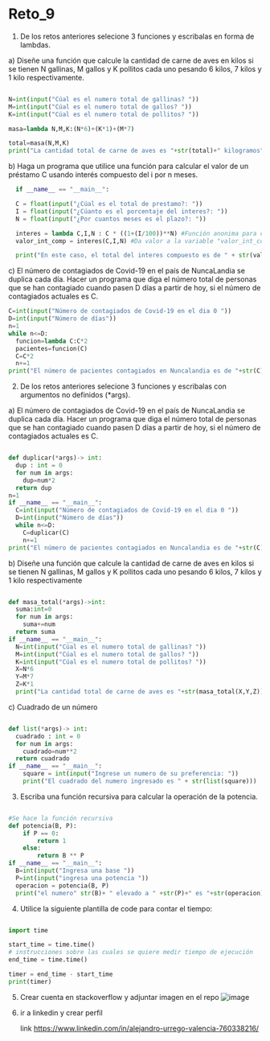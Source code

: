 # Reto_9

1. De los retos anteriores selecione 3 funciones y escribalas en forma de lambdas.

a) Diseñe una función que calcule la cantidad de carne de aves en kilos si se tienen N gallinas, M gallos y K pollitos cada uno pesando 6 kilos, 7 kilos y 1 kilo respectivamente.

```python

N=int(input("Cúal es el numero total de gallinas? "))
M=int(input("Cúal es el numero total de gallos? "))
K=int(input("Cúal es el numero total de pollitos? "))

masa=lambda N,M,K:(N*6)+(K*1)+(M*7)

total=masa(N,M,K)
print("La cantidad total de carne de aves es "+str(total)+" kilogramos")

```

b) Haga un programa que utilice una función para calcular el valor de un préstamo C usando interés compuesto del i por n meses.
  ```python
    if __name__ == "__main__":

    C = float(input("¿Cúal es el total de prestamo?: "))
    I = float(input("¿Cúanto es el porcentaje del interes?: "))
    N = float(input("¿Por cuantos meses es el plazo?: "))

    interes = lambda C,I,N : C * ((1+(I/100))**N) #Función anonima para calcular el interes compuesto.
    valor_int_comp = interes(C,I,N) #Da valor a la variable "valor_int_comp" utilzando la función anonima.

    print("En este caso, el total del interes compuesto es de " + str(valor_int_comp)) 
```


 c) El número de contagiados de Covid-19 en el país de NuncaLandia se duplica cada día. Hacer un programa que diga el número total de personas que se han contagiado cuando pasen D días a partir de hoy, si el número de contagiados actuales es C.
 
```python
C=int(input("Número de contagiados de Covid-19 en el dia 0 "))
D=int(input("Número de días"))
n=1
while n<=D:
  funcion=lambda C:C*2
  pacientes=funcion(C)
  C=C*2
  n+=1
print("El número de pacientes contagiados en Nuncalandia es de "+str(C))

```




2. De los retos anteriores selecione 3 funciones y escribalas con argumentos no definidos (*args).

a) El número de contagiados de Covid-19 en el país de NuncaLandia se duplica cada día. Hacer un programa que diga el número total de personas que se han contagiado cuando pasen D días a partir de hoy, si el número de contagiados actuales es C.

```python

def duplicar(*args)-> int:
  dup : int = 0
  for num in args:
    dup=num*2
  return dup
n=1
if __name__ == "__main__":
  C=int(input("Número de contagiados de Covid-19 en el dia 0 "))
  D=int(input("Número de días"))
  while n<=D:
    C=duplicar(C)
    n+=1
print("El número de pacientes contagiados en Nuncalandia es de "+str(C))

```

b) Diseñe una función que calcule la cantidad de carne de aves en kilos si se tienen N gallinas, M gallos y K pollitos cada uno pesando 6 kilos, 7 kilos y 1 kilo respectivamente

```python

def masa_total(*args)->int:
  suma:int=0
  for num in args:
    suma+=num
  return suma
if __name__ == "__main__":
  N=int(input("Cúal es el numero total de gallinas? "))
  M=int(input("Cúal es el numero total de gallos? "))
  K=int(input("Cúal es el numero total de pollitos? "))
  X=N*6
  Y=M*7
  Z=K*1
  print("La cantidad total de carne de aves es "+str(masa_total(X,Y,Z))+" kilogramos")
```

c) Cuadrado de un número


```python

def list(*args)-> int:
  cuadrado : int = 0
  for num in args:
    cuadrado=num**2
  return cuadrado
if __name__ == "__main__":
    square = int(input("Ingrese un numero de su preferencia: "))
    print("El cuadrado del numero ingresado es " + str(list(square)))

```





3. Escriba una función recursiva para calcular la operación de la potencia.

```python

#Se hace la función recursiva
def potencia(B, P):
    if P == 0:
        return 1
    else: 
        return B ** P
if __name__ == "__main__":
  B=int(input("Ingresa una base "))
  P=int(input("ingresa una potencia "))
  operacion = potencia(B, P)
  print("el numero" str(B)+ " elevado a " +str(P)+" es "+str(operacion))

```


4. Utilice la siguiente plantilla de code para contar el tiempo:

```python

import time

start_time = time.time()
# instrucciones sobre las cuales se quiere medir tiempo de ejecución
end_time = time.time()

timer = end_time - start_time
print(timer)

```

5. Crear cuenta en stackoverflow y adjuntar imagen en el repo
 ![image](https://github.com/Urrego1/Reto_9/assets/159048641/e7192bde-ad1f-4bea-9313-0cd5d9ba3e4a)



6. ir a linkedin y crear perfil

   link https://www.linkedin.com/in/alejandro-urrego-valencia-760338216/
